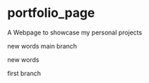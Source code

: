 # portfolio_page

A Webpage to showcase my personal projects

new words main branch

new words

first branch

